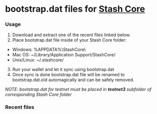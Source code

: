 # bootstrap.dat files for [Stash Core](https://github.com/stashpay/stash)

### Usage

1. Download and extract one of the recent files linked below.
2. Place bootstrap.dat file inside of your Stash Core folder:
 - Windows: %APPDATA%\StashCore\
 - Mac OS: ~/Library/Application Support/StashCore/
 - Unix/Linux: ~/.stashcore/
3. Run your wallet and let it sync using bootstrap.dat
4. Once sync is done bootstrap.dat file will be renamed to bootstrap.dat.old automagically and can be safely removed.

_NOTE: bootstrap.dat for testnet must be placed in **testnet3** subfolder of corresponding Stash Core folder_

### Recent files

